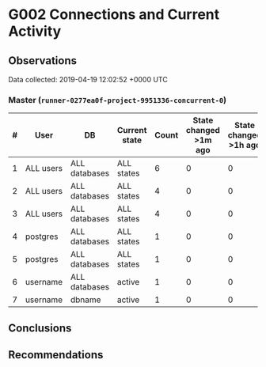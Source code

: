 # G002 Connections and Current Activity #

## Observations ##
Data collected: 2019-04-19 12:02:52 +0000 UTC  



### Master (`runner-0277ea0f-project-9951336-concurrent-0`) ###
  

\# | User | DB | Current state | Count | State changed >1m ago | State changed >1h ago
----|------|----|---------------|-------|-----------------------|-----------------------
1 | ALL users | ALL databases | ALL states | 6 | 0 | 0
2 | ALL users | ALL databases | ALL states | 4 | 0 | 0
3 | ALL users | ALL databases | ALL states | 4 | 0 | 0
4 | postgres | ALL databases | ALL states | 1 | 0 | 0
5 | postgres | ALL databases | ALL states | 1 | 0 | 0
6 | username | ALL databases | active | 1 | 0 | 0
7 | username | dbname | active | 1 | 0 | 0





## Conclusions ##


## Recommendations ##


